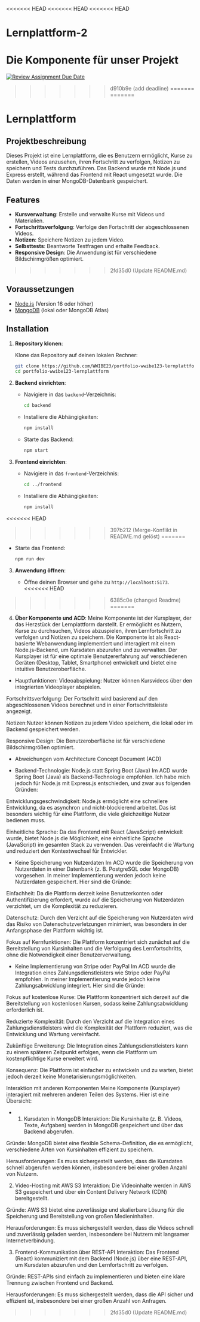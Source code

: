 <<<<<<< HEAD
<<<<<<< HEAD
<<<<<<< HEAD
# Lernplattform-2
Die Komponente für unser Projekt
=======
[![Review Assignment Due Date](https://classroom.github.com/assets/deadline-readme-button-22041afd0340ce965d47ae6ef1cefeee28c7c493a6346c4f15d667ab976d596c.svg)](https://classroom.github.com/a/FP7BLcpO)
>>>>>>> d910b9e (add deadline)
=======
=======
# Lernplattform

## Projektbeschreibung

Dieses Projekt ist eine Lernplattform, die es Benutzern ermöglicht, Kurse zu erstellen, Videos anzusehen, ihren Fortschritt zu verfolgen, Notizen zu speichern und Tests durchzuführen. Das Backend wurde mit Node.js und Express erstellt, während das Frontend mit React umgesetzt wurde. Die Daten werden in einer MongoDB-Datenbank gespeichert.

## Features

- **Kursverwaltung**: Erstelle und verwalte Kurse mit Videos und Materialien.
- **Fortschrittsverfolgung**: Verfolge den Fortschritt der abgeschlossenen Videos.
- **Notizen**: Speichere Notizen zu jedem Video.
- **Selbsttests**: Beantworte Testfragen und erhalte Feedback.
- **Responsive Design**: Die Anwendung ist für verschiedene Bildschirmgrößen optimiert.
>>>>>>> 2fd35d0 (Update README.md)

## Voraussetzungen

- [Node.js](https://nodejs.org/) (Version 16 oder höher)
- [MongoDB](https://www.mongodb.com/) (lokal oder MongoDB Atlas)

## Installation

1. **Repository klonen**:

   Klone das Repository auf deinen lokalen Rechner:

   ```bash
   git clone https://github.com/WWIBE23/portfolio-wwibe123-lernplattform.git
   cd portfolio-wwibe123-lernplattform

1. **Backend einrichten**:

   - Navigiere in das `backend`-Verzeichnis:

     ```bash
     cd backend
     ```

   - Installiere die Abhängigkeiten:

     ```bash
     npm install
     ```

   - Starte das Backend:

     ```bash
     npm start
     ```

2. **Frontend einrichten**:

   - Navigiere in das `frontend`-Verzeichnis:

     ```bash
     cd ../frontend
     ```

   - Installiere die Abhängigkeiten:

     ```bash
     npm install
     ```

<<<<<<< HEAD
>>>>>>> 397b212 (Merge-Konflikt in README.md gelöst)
=======
   - Starte das Frontend:

     ```bash
     npm run dev
     ```

3. **Anwendung öffnen**:

   - Öffne deinen Browser und gehe zu `http://localhost:5173`.
<<<<<<< HEAD
>>>>>>> 6385c0e (changed Readme)
=======

4. **Über Komponente und ACD**:
 Meine Komponente ist der Kursplayer, der das Herzstück der Lernplattform darstellt. Er ermöglicht es Nutzern, Kurse zu durchsuchen, Videos abzuspielen, ihren Lernfortschritt zu verfolgen und Notizen zu speichern. Die Komponente ist als React-basierte Webanwendung implementiert und interagiert mit einem Node.js-Backend, um Kursdaten abzurufen und zu verwalten. Der Kursplayer ist für eine optimale Benutzererfahrung auf verschiedenen Geräten (Desktop, Tablet, Smartphone) entwickelt und bietet eine intuitive Benutzeroberfläche.

- Hauptfunktionen:
Videoabspielung: Nutzer können Kursvideos über den integrierten Videoplayer abspielen.

Fortschrittsverfolgung: Der Fortschritt wird basierend auf den abgeschlossenen Videos berechnet und in einer Fortschrittsleiste angezeigt.

Notizen:Nutzer können Notizen zu jedem Video speichern, die lokal oder im Backend gespeichert werden.

Responsive Design: Die Benutzeroberfläche ist für verschiedene Bildschirmgrößen optimiert.

- Abweichungen vom Architecture Concept Document (ACD)

- Backend-Technologie: Node.js statt Spring Boot (Java)
Im ACD wurde Spring Boot (Java) als Backend-Technologie empfohlen. Ich habe mich jedoch für Node.js mit Express.js entschieden, und zwar aus folgenden Gründen:

Entwicklungsgeschwindigkeit: Node.js ermöglicht eine schnellere Entwicklung, da es asynchron und nicht-blockierend arbeitet. Das ist besonders wichtig für eine Plattform, die viele gleichzeitige Nutzer bedienen muss.

Einheitliche Sprache: Da das Frontend mit React (JavaScript) entwickelt wurde, bietet Node.js die Möglichkeit, eine einheitliche Sprache (JavaScript) im gesamten Stack zu verwenden. Das vereinfacht die Wartung und reduziert den Kontextwechsel für Entwickler.

- Keine Speicherung von Nutzerdaten
Im ACD wurde die Speicherung von Nutzerdaten in einer Datenbank (z. B. PostgreSQL oder MongoDB) vorgesehen. In meiner Implementierung werden jedoch keine Nutzerdaten gespeichert. Hier sind die Gründe:

Einfachheit: Da die Plattform derzeit keine Benutzerkonten oder Authentifizierung erfordert, wurde auf die Speicherung von Nutzerdaten verzichtet, um die Komplexität zu reduzieren.

Datenschutz: Durch den Verzicht auf die Speicherung von Nutzerdaten wird das Risiko von Datenschutzverletzungen minimiert, was besonders in der Anfangsphase der Plattform wichtig ist.

Fokus auf Kernfunktionen: Die Plattform konzentriert sich zunächst auf die Bereitstellung von Kursinhalten und die Verfolgung des Lernfortschritts, ohne die Notwendigkeit einer Benutzerverwaltung.

- Keine Implementierung von Stripe oder PayPal
Im ACD wurde die Integration eines Zahlungsdienstleisters wie Stripe oder PayPal empfohlen. In meiner Implementierung wurde jedoch keine Zahlungsabwicklung integriert. Hier sind die Gründe:

Fokus auf kostenlose Kurse: Die Plattform konzentriert sich derzeit auf die Bereitstellung von kostenlosen Kursen, sodass keine Zahlungsabwicklung erforderlich ist.

Reduzierte Komplexität: Durch den Verzicht auf die Integration eines Zahlungsdienstleisters wird die Komplexität der Plattform reduziert, was die Entwicklung und Wartung vereinfacht.

Zukünftige Erweiterung: Die Integration eines Zahlungsdienstleisters kann zu einem späteren Zeitpunkt erfolgen, wenn die Plattform um kostenpflichtige Kurse erweitert wird.

Konsequenz: Die Plattform ist einfacher zu entwickeln und zu warten, bietet jedoch derzeit keine Monetarisierungsmöglichkeiten.

Interaktion mit anderen Komponenten
Meine Komponente (Kursplayer) interagiert mit mehreren anderen Teilen des Systems. Hier ist eine Übersicht:

- 1. Kursdaten in MongoDB
Interaktion: Die Kursinhalte (z. B. Videos, Texte, Aufgaben) werden in MongoDB gespeichert und über das Backend abgerufen.

Gründe: MongoDB bietet eine flexible Schema-Definition, die es ermöglicht, verschiedene Arten von Kursinhalten effizient zu speichern.

Herausforderungen: Es muss sichergestellt werden, dass die Kursdaten schnell abgerufen werden können, insbesondere bei einer großen Anzahl von Nutzern.

2. Video-Hosting mit AWS S3
Interaktion: Die Videoinhalte werden in AWS S3 gespeichert und über ein Content Delivery Network (CDN) bereitgestellt.

Gründe: AWS S3 bietet eine zuverlässige und skalierbare Lösung für die Speicherung und Bereitstellung von großen Medieninhalten.

Herausforderungen: Es muss sichergestellt werden, dass die Videos schnell und zuverlässig geladen werden, insbesondere bei Nutzern mit langsamer Internetverbindung.

3. Frontend-Kommunikation über REST-API
Interaktion: Das Frontend (React) kommuniziert mit dem Backend (Node.js) über eine REST-API, um Kursdaten abzurufen und den Lernfortschritt zu verfolgen.

Gründe: REST-APIs sind einfach zu implementieren und bieten eine klare Trennung zwischen Frontend und Backend.

Herausforderungen: Es muss sichergestellt werden, dass die API sicher und effizient ist, insbesondere bei einer großen Anzahl von Anfragen.
>>>>>>> 2fd35d0 (Update README.md)
